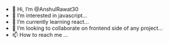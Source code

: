 - 👋 Hi, I’m @AnshulRawat30
- 👀 I’m interested in javascript...
- 🌱 I’m currently learning react...
- 💞️ I’m looking to collaborate on frontend side of any project...
- 📫 How to reach me ...

<!---
AnshulRawat30/AnshulRawat30 is a ✨ special ✨ repository because its `README.md` (this file) appears on your GitHub profile.
You can click the Preview link to take a look at your changes.
--->
